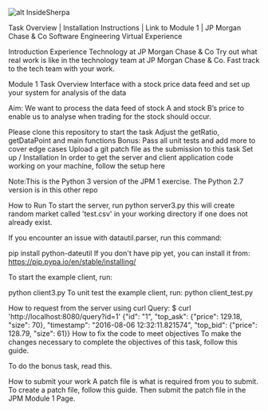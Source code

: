 
![alt InsideSherpa](https://www.insidesherpa.com/virtual-internships/prototype/R5iK7HMxJGBgaSbvk/Technology%20Virtual%20Experience)

Task Overview | Installation Instructions | Link to Module 1 | JP Morgan Chase & Co Software Engineering Virtual Experience

Introduction
Experience Technology at JP Morgan Chase & Co
Try out what real work is like in the technology team at JP Morgan Chase & Co. Fast track to the tech team with your work.

Module 1 Task Overview
Interface with a stock price data feed and set up your system for analysis of the data

Aim: We want to process the data feed of stock A and stock B’s price to enable us to analyse when trading for the stock should occur.

Please clone this repository to start the task
Adjust the getRatio, getDataPoint and main functions
Bonus: Pass all unit tests and add more to cover edge cases
Upload a git patch file as the submission to this task
Set up / Installation
In order to get the server and client application code working on your machine, follow the setup here

Note:This is the Python 3 version of the JPM 1 exercise. The Python 2.7 version is in this other repo

How to Run
To start the server, run
python server3.py
this will create random market called 'test.csv' in your working directory if one does not already exist.

If you encounter an issue with datautil.parser, run this command:

pip install python-dateutil
If you don't have pip yet, you can install it from: https://pip.pypa.io/en/stable/installing/

To start the example client, run:

python client3.py
To unit test the example client, run: python client_test.py

How to request from the server using curl
Query:
$ curl 'http://localhost:8080/query?id=1'
{"id": "1", "top_ask": {"price": 129.18, "size": 70}, "timestamp": "2016-08-06 12:32:11.821574", "top_bid": {"price": 128.79, "size": 61}}
How to fix the code to meet objectives
To make the changes necessary to complete the objectives of this task, follow this guide.

To do the bonus task, read this.

How to submit your work
A patch file is what is required from you to submit. To create a patch file, follow this guide. Then submit the patch file in the JPM Module 1 Page.
